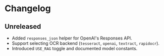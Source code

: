 # Changelog

## Unreleased
- Added `responses_json` helper for OpenAI's Responses API.
- Support selecting OCR backend (`tesseract`, `openai`, `textract`, `rapidocr`).
- Introduced `USE_RAG` toggle and documented model constants.
